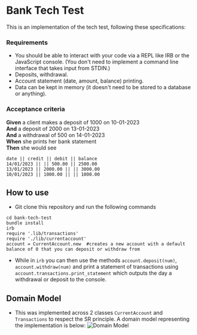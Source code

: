 # Bank Tech Test
This is an implementation of the tech test, following these specifications:

### Requirements

* You should be able to interact with your code via a REPL like IRB or the JavaScript console.  (You don't need to implement a command line interface that takes input from STDIN.)
* Deposits, withdrawal.
* Account statement (date, amount, balance) printing.
* Data can be kept in memory (it doesn't need to be stored to a database or anything).

### Acceptance criteria

**Given** a client makes a deposit of 1000 on 10-01-2023  
**And** a deposit of 2000 on 13-01-2023  
**And** a withdrawal of 500 on 14-01-2023  
**When** she prints her bank statement  
**Then** she would see

```
date || credit || debit || balance
14/01/2023 || || 500.00 || 2500.00
13/01/2023 || 2000.00 || || 3000.00
10/01/2023 || 1000.00 || || 1000.00
```

## How to use
* Git clone this repository and run the following commands
```
cd bank-tech-test
bundle install
irb
require '.lib/transactions'
require './lib/currentaccount'
account = CurrentAccount.new  #creates a new account with a default balance of 0 that you can deposit or withdraw from
```
* While in `irb` you can then use the methods `account.deposit(num)`, `account.withdraw(num)` and print a statement of transactions using `account.transactions.print_statement` which outputs the day a withdrawal or deposit to the console.

## Domain Model
* This was implemented across 2 classes `CurrentAccount` and `Transactions` to respect the SR principle. A domain model representing the implementation is below:
![Domain Model](images/domain_model.drawio)
